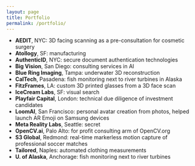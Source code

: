```yaml
---
layout: page
title: Portfolio 
permalink: /portfolio/
---
```


- **AEDIT**, NYC: 3D facing scanning as a pre-consultation for cosmetic surgery
- **Atollogy**, SF: manufacturing
- **AuthenticID**, NYC: secure document authentication technologies
- **Big Vision**, San Diego: consulting services in AI
- **Blue Ring Imaging**, Tampa: underwater 3D reconstruction
- **CalTech**, Pasadena: fish monitoring next to river turbines in Alaska
- **FitzFrames**, LA: custom 3D printed glasses from a 3D face scan
- **IceCream Labs**, SF: visual search
- **Playfair Capital**, London: technical due diligence of investment candidates
- **LoomAI**, San Francisco: personal avatar creation from photos, helped launch AR Emoji on Samsung devices
- **Meta Reality Labs**, Seattle: secret
- **OpenCV.ai**, Palo Alto: for profit consulting arm of OpenCV.org
- **S3 Global**, Redmond: real-time markerless motion capture of professional soccer matches 
- **Tailored**, Naples: automated clothing measurements
- **U. of Alaska**, Anchorage: fish monitoring next to river turbines

